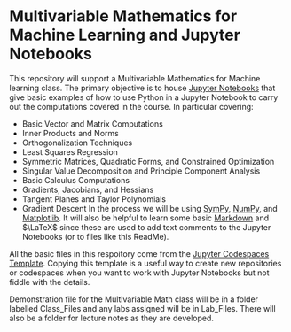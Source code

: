 # Multivariable Mathematics for Machine Learning and Jupyter Notebooks

This repository will support a Multivariable Mathematics for Machine learning class.  The primary objective is to house [Jupyter Notebooks](https://jupyter.org/) that give basic examples of how to use Python in a Jupyter Notebook to carry out the computations covered in the course.  In particular covering:
- Basic Vector and Matrix Computations
- Inner Products and Norms
- Orthogonalization Techniques
- Least Squares Regression
- Symmetric Matrices, Quadratic Forms, and Constrained Optimization
- Singular Value Decomposition and Principle Component Analysis
- Basic Calculus Computations
- Gradients, Jacobians, and Hessians
- Tangent Planes and Taylor Polynomials
- Gradient Descent
In the process we will be using [SymPy](https://www.sympy.org/), [NumPy](https://numpy.org/), and [Matplotlib](https://matplotlib.org/).  It will also be helpful to learn some basic [Markdown](https://www.markdownguide.org/) and $\LaTeX$ since these are used to add text comments to the Jupyter Notebooks (or to files like this ReadMe).

All the basic files in this respoitory come from the [Jupyter Codespaces Template](https://github.com/github/codespaces-jupyter).  Copying this template is a useful way to create new repositories or codespaces when you want to work with Jupyter Notebooks but not fiddle with the details.

Demonstration file for the Multivariable Math class will be in a folder labelled Class_Files and any labs assigned will be in Lab_Files.  There will also be a folder for lecture notes as they are developed.




